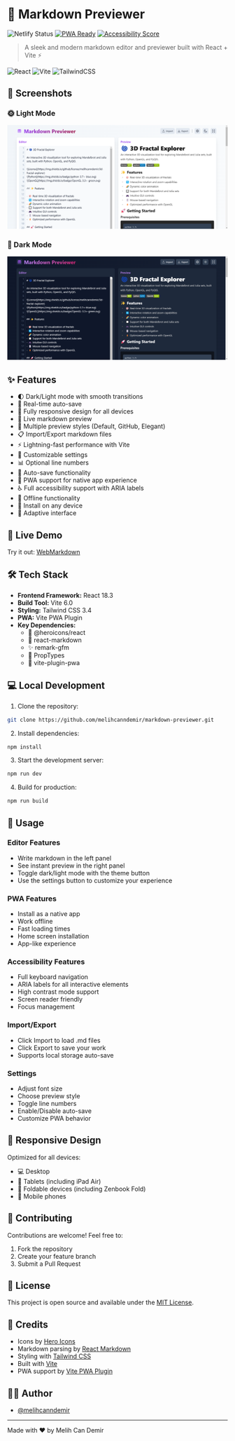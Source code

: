 # 📝 Markdown Previewer 

![Netlify Status](https://api.netlify.com/api/v1/badges/a11e7b0f-8713-4ebe-af30-c0fd819359f0/deploy-status)
[![PWA Ready](https://img.shields.io/badge/PWA-ready-blue.svg)](https://developer.mozilla.org/en-US/docs/Web/Progressive_web_apps)
[![Accessibility Score](https://img.shields.io/badge/Accessibility-100%25-success.svg)](https://www.w3.org/WAI/standards-guidelines/aria/)

> A sleek and modern markdown editor and previewer built with React + Vite ⚡

![React](https://img.shields.io/badge/react-%2320232a.svg?style=for-the-badge&logo=react&logoColor=%2361DAFB)
![Vite](https://img.shields.io/badge/vite-%23646CFF.svg?style=for-the-badge&logo=vite&logoColor=white)
![TailwindCSS](https://img.shields.io/badge/tailwindcss-%2338B2AC.svg?style=for-the-badge&logo=tailwind-css&logoColor=white)

## 📸 Screenshots

### 🌞 Light Mode
![Light Mode](screenshots/light-mode.png)

### 🌚 Dark Mode
![Dark Mode](screenshots/dark-mode.png)

## ✨ Features

- 🌓 Dark/Light mode with smooth transitions
- 💾 Real-time auto-save
- 📱 Fully responsive design for all devices
- 🚀 Live markdown preview
- 🎨 Multiple preview styles (Default, GitHub, Elegant)
- 📋 Import/Export markdown files
- ⚡ Lightning-fast performance with Vite
- 🎯 Customizable settings
- 📊 Optional line numbers
- 🔄 Auto-save functionality
- 📱 PWA support for native app experience
- ♿ Full accessibility support with ARIA labels
- 🔌 Offline functionality
- 📲 Install on any device
- 🎨 Adaptive interface

## 🚀 Live Demo

Try it out: [WebMarkdown](https://webmarkdown.netlify.app/)

## 🛠️ Tech Stack

- **Frontend Framework:** React 18.3
- **Build Tool:** Vite 6.0
- **Styling:** Tailwind CSS 3.4
- **PWA:** Vite PWA Plugin
- **Key Dependencies:**
  - 🎨 @heroicons/react
  - 📝 react-markdown
  - ✨ remark-gfm
  - 🎯 PropTypes
  - 📱 vite-plugin-pwa

## 💻 Local Development

1. Clone the repository:
```bash
git clone https://github.com/melihcanndemir/markdown-previewer.git
```

2. Install dependencies:
```bash
npm install
```

3. Start the development server:
```bash
npm run dev
```

4. Build for production:
```bash
npm run build
```

## 🎯 Usage

### Editor Features
- Write markdown in the left panel
- See instant preview in the right panel
- Toggle dark/light mode with the theme button
- Use the settings button to customize your experience

### PWA Features
- Install as a native app
- Work offline
- Fast loading times
- Home screen installation
- App-like experience

### Accessibility Features
- Full keyboard navigation
- ARIA labels for all interactive elements
- High contrast mode support
- Screen reader friendly
- Focus management

### Import/Export
- Click Import to load .md files
- Click Export to save your work
- Supports local storage auto-save

### Settings
- Adjust font size
- Choose preview style
- Toggle line numbers
- Enable/Disable auto-save
- Customize PWA behavior

## 📱 Responsive Design

Optimized for all devices:
- 💻 Desktop
- 📱 Tablets (including iPad Air)
- 📱 Foldable devices (including Zenbook Fold)
- 📱 Mobile phones

## 🤝 Contributing

Contributions are welcome! Feel free to:

1. Fork the repository
2. Create your feature branch
3. Submit a Pull Request

## 📜 License

This project is open source and available under the [MIT License](LICENSE).

## 🙏 Credits

- Icons by [Hero Icons](https://heroicons.com)
- Markdown parsing by [React Markdown](https://github.com/remarkjs/react-markdown)
- Styling with [Tailwind CSS](https://tailwindcss.com)
- Built with [Vite](https://vitejs.dev)
- PWA support by [Vite PWA Plugin](https://vite-pwa-org.netlify.app/)

## 👨‍💻 Author

- [@melihcanndemir](https://github.com/melihcanndemir)

---

Made with ❤️ by Melih Can Demir
